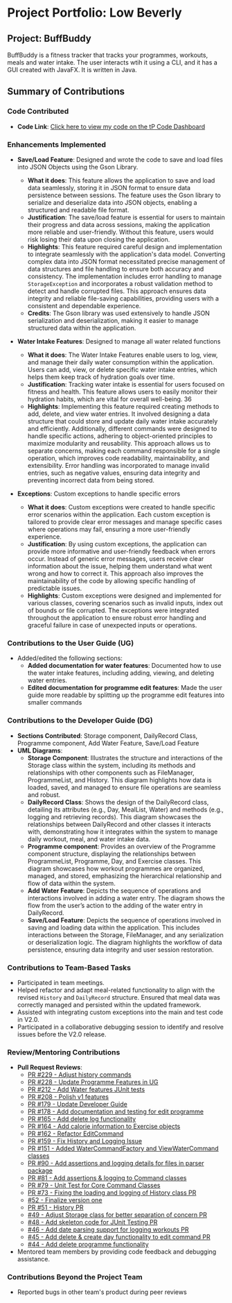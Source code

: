 # Project Portfolio: Low Beverly

## Project: BuffBuddy
BuffBuddy is a fitness tracker that tracks your programmes, workouts, meals and water intake. The user interacts wtih
it using a CLI, and it has a GUI created with JavaFX. It is written in Java. 

## Summary of Contributions

### Code Contributed
- **Code Link**: [Click here to view my code on the tP Code Dashboard](https://nus-cs2113-ay2425s1.github.io/tp-dashboard/?search=bev-low&breakdown=true&sort=groupTitle%20dsc&sortWithin=title&since=2024-09-20&timeframe=commit&mergegroup=&groupSelect=groupByRepos&checkedFileTypes=docs~functional-code~test-code~other&tabOpen=true&tabType=authorship&tabAuthor=Bev-low&tabRepo=AY2425S1-CS2113-W10-3%2Ftp%5Bmaster%5D&authorshipIsMergeGroup=false&authorshipFileTypes=docs~functional-code~test-code~other&authorshipIsBinaryFileTypeChecked=false&authorshipIsIgnoredFilesChecked=false)

### Enhancements Implemented

- **Save/Load Feature**: Designed and wrote the code to save and load files into JSON Objects using the Gson Library.
    - **What it does**: This feature allows the application to save and load data seamlessly, storing it in JSON format to ensure data persistence between sessions. The feature uses the Gson library to serialize and deserialize data into JSON objects, enabling a structured and readable file format.
    - **Justification**: The save/load feature is essential for users to maintain their progress and data across sessions, making the application more reliable and user-friendly. Without this feature, users would risk losing their data upon closing the application.
    - **Highlights**:  This feature required careful design and implementation to integrate seamlessly with the application's data model. Converting complex data into JSON format necessitated precise management of data structures and file handling to ensure both accuracy and consistency. The implementation includes error handling to manage `StorageException` and incorporates a robust validation method to detect and handle corrupted files. This approach ensures data integrity and reliable file-saving capabilities, providing users with a consistent and dependable experience.
    - **Credits**: The Gson library was used extensively to handle JSON serialization and deserialization, making it easier to manage structured data within the application.

- **Water Intake Features**: Designed to manage all water related functions
  - **What it does**: The Water Intake Features enable users to log, view, and manage their daily water consumption within the application. Users can add, view, or delete specific water intake entries, which helps them keep track of hydration goals over time. 
  - **Justification**: Tracking water intake is essential for users focused on fitness and health. This feature allows users to easily monitor their hydration habits, which are vital for overall well-being. 36
  - **Highlights**: Implementing this feature required creating methods to add, delete, and view water entries. It involved designing a data structure that could store and update daily water intake accurately and efficiently. Additionally, different commands were designed to handle specific actions, adhering to object-oriented principles to maximize modularity and reusability. This approach allows us to separate concerns, making each command responsible for a single operation, which improves code readability, maintainability, and extensibility. Error handling was incorporated to manage invalid entries, such as negative values, ensuring data integrity and preventing incorrect data from being stored.

- **Exceptions**: Custom exceptions to handle specific errors
  - **What it does**: Custom exceptions were created to handle specific error scenarios within the application. Each custom exception is tailored to provide clear error messages and manage specific cases where operations may fail, ensuring a more user-friendly experience.
  - **Justification**: By using custom exceptions, the application can provide more informative and user-friendly feedback when errors occur. Instead of generic error messages, users receive clear information about the issue, helping them understand what went wrong and how to correct it. This approach also improves the maintainability of the code by allowing specific handling of predictable issues.
  - **Highlights**: Custom exceptions were designed and implemented for various classes, covering scenarios such as invalid inputs, index out of bounds or file corrupted. The exceptions were integrated throughout the application to ensure robust error handling and graceful failure in case of unexpected inputs or operations.

### Contributions to the User Guide (UG)
- Added/edited the following sections:
    - **Added documentation for water features**: Documented how to use the water intake features, including adding, viewing, and deleting water entries.
    - **Edited documentation for programme edit features**: Made the user guide more readable by splitting up the programme edit features into smaller commands

### Contributions to the Developer Guide (DG)
- **Sections Contributed**: Storage component, DailyRecord Class, Programme component, Add Water Feature, Save/Load Feature
- **UML Diagrams**:
    - **Storage Component**: Illustrates the structure and interactions of the Storage class within the system, including its methods and relationships with other components such as FileManager, ProgrammeList, and History. This diagram highlights how data is loaded, saved, and managed to ensure file operations are seamless and robust.
    - **DailyRecord Class**: Shows the design of the DailyRecord class, detailing its attributes (e.g., Day, MealList, Water) and methods (e.g., logging and retrieving records). This diagram showcases the relationships between DailyRecord and other classes it interacts with, demonstrating how it integrates within the system to manage daily workout, meal, and water intake data.
    - **Programme component**: Provides an overview of the Programme component structure, displaying the relationships between ProgrammeList, Programme, Day, and Exercise classes. This diagram showcases how workout programmes are organized, managed, and stored, emphasizing the hierarchical relationship and flow of data within the system.
    - **Add Water Feature**: Depicts the sequence of operations and interactions involved in adding a water entry. The diagram shows the flow from the user’s action to the adding of the water entry in DailyRecord.
    - **Save/Load Feature**: Depicts the sequence of operations involved in saving and loading data within the application. This includes interactions between the Storage, FileManager, and any serialization or deserialization logic. The diagram highlights the workflow of data persistence, ensuring data integrity and user session restoration.


### Contributions to Team-Based Tasks
- Participated in team meetings.
- Helped refactor and adapt meal-related functionality to align with the revised `History` and `DailyRecord` structure. Ensured that meal data was correctly managed and persisted within the updated framework.
- Assisted with integrating custom exceptions into the main and test code in V2.0.
- Participated in a collaborative debugging session to identify and resolve issues before the V2.0 release.

### Review/Mentoring Contributions
- **Pull Request Reviews**:
    - [PR #229 - Adjust history commands](https://github.com/AY2425S1-CS2113-W10-3/tp/pull/229)
    - [PR #228 - Update Programme Features in UG](https://github.com/AY2425S1-CS2113-W10-3/tp/pull/228)
    - [PR #212 - Add Water features JUnit tests](https://github.com/AY2425S1-CS2113-W10-3/tp/pull/212)
    - [PR #208 - Polish v1 features](https://github.com/AY2425S1-CS2113-W10-3/tp/pull/208)
    - [PR #179 - Update Developer Guide](https://github.com/AY2425S1-CS2113-W10-3/tp/pull/179)
    - [PR #178 - Add documentation and testing for edit programme](https://github.com/AY2425S1-CS2113-W10-3/tp/pull/178)
    - [PR #165 - Add delete log functionality](https://github.com/AY2425S1-CS2113-W10-3/tp/pull/165)
    - [PR #164 - Add calorie information to Exercise objects](https://github.com/AY2425S1-CS2113-W10-3/tp/pull/164)
    - [PR #162 - Refactor EditCommand](https://github.com/AY2425S1-CS2113-W10-3/tp/pull/162)
    - [PR #159 - Fix History and Logging Issue](https://github.com/AY2425S1-CS2113-W10-3/tp/pull/159)
    - [PR #151 - Added WaterCommandFactory and ViewWaterCommand classes](https://github.com/AY2425S1-CS2113-W10-3/tp/pull/151)
    - [PR #90 - Add assertions and logging details for files in parser package](https://github.com/AY2425S1-CS2113-W10-3/tp/pull/90)
    - [PR #81 - Add assertions & logging to Command classes](https://github.com/AY2425S1-CS2113-W10-3/tp/pull/81)
    - [PR #79 - Unit Test for Core Command Classes](https://github.com/AY2425S1-CS2113-W10-3/tp/pull/79)
    - [PR #73 - Fixing the loading and logging of History class PR](https://github.com/AY2425S1-CS2113-W10-3/tp/pull/73)
    - [#52 - Finalize version one](https://github.com/AY2425S1-CS2113-W10-3/tp/pull/52)
    - [PR #51 - History PR](https://github.com/AY2425S1-CS2113-W10-3/tp/pull/51)
    - [#49 - Adjust Storage class for better separation of concern PR](https://github.com/AY2425S1-CS2113-W10-3/tp/pull/49)
    - [#48 - Add skeleton code for JUnit Testing PR](https://github.com/AY2425S1-CS2113-W10-3/tp/pull/48)
    - [#46 - Add date parsing support for logging workouts PR](https://github.com/AY2425S1-CS2113-W10-3/tp/pull/46)
    - [#45 - Add delete & create day functionality to edit command PR](https://github.com/AY2425S1-CS2113-W10-3/tp/pull/46)
    - [#44 - Add delete programme functionality](https://github.com/AY2425S1-CS2113-W10-3/tp/pull/44)
- Mentored team members by providing code feedback and debugging assistance.

### Contributions Beyond the Project Team
- Reported bugs in other team's product during peer reviews
